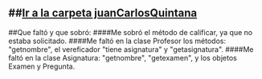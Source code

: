 ##[Ir a la carpeta juanCarlosQuintana](juanCarlosQuintana\src/)
---
##Que faltó y que sobró:
####Me sobró el método de calificar, ya que no estaba solicitado.
####Me faltó en la clase Profesor los métodos: "getnombre", el vereficador "tiene asignatura" y "getasignatura".
####Me faltó en la clase Asignatura: "getnombre", "getexamen", y los objetos Examen y Pregunta.



